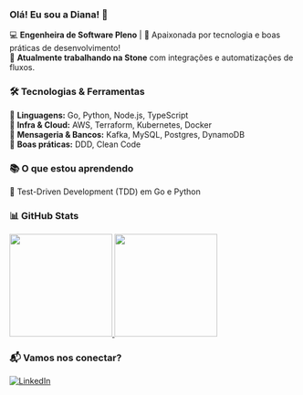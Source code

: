 ### Olá! Eu sou a Diana! 👋

💻 **Engenheira de Software Pleno** | 🚀 Apaixonada por tecnologia e boas práticas de desenvolvimento!  
🎯 **Atualmente trabalhando na Stone** com integrações e automatizações de fluxos.  

### 🛠️ Tecnologias & Ferramentas  
🔹 **Linguagens:** Go, Python, Node.js, TypeScript  
🔹 **Infra & Cloud:** AWS, Terraform, Kubernetes, Docker  
🔹 **Mensageria & Bancos:** Kafka, MySQL, Postgres, DynamoDB  
🔹 **Boas práticas:** DDD, Clean Code  

### 📚 O que estou aprendendo  
🔹 Test-Driven Development (TDD) em Go e Python  

### 📊 GitHub Stats  
<div style="display: inline_block">
  <a href="https://github.com/Dianna-coder">
    <img height="180em" src="https://github-readme-stats.vercel.app/api?username=Dianna-coder&show_icons=true&theme=dracula&include_all_commits=true&count_private=true"/>
    <img height="180em" src="https://github-readme-stats.vercel.app/api/top-langs/?username=Dianna-coder&layout=compact&langs_count=10&theme=dracula"/>
  </a>
</div>

### 📬 Vamos nos conectar?  
[![LinkedIn](https://img.shields.io/badge/LinkedIn-Diana%20Silva-blue?style=flat-square&logo=linkedin)](https://www.linkedin.com/in/diana270301)  
